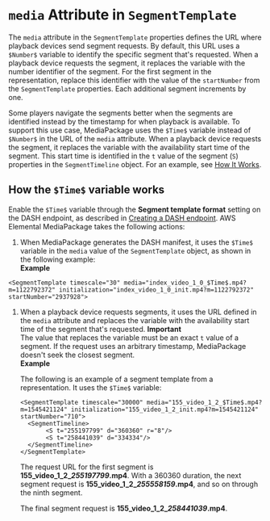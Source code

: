 # `media` Attribute in `SegmentTemplate`<a name="segtemp-format-media"></a>

The `media` attribute in the `SegmentTemplate` properties defines the URL where playback devices send segment requests\. By default, this URL uses a `$Number$` variable to identify the specific segment that's requested\. When a playback device requests the segment, it replaces the variable with the number identifier of the segment\. For the first segment in the representation, replace this identifier with the value of the `startNumber` from the `SegmentTemplate` properties\. Each additional segment increments by one\.

Some players navigate the segments better when the segments are identified instead by the timestamp for when playback is available\. To support this use case, MediaPackage uses the `$Time$` variable instead of `$Number$` in the URL of the `media` attribute\. When a playback device requests the segment, it replaces the variable with the availability start time of the segment\. This start time is identified in the `t` value of the segment \(`S`\) properties in the `SegmentTimeline` object\. For an example, see [How It Works](#how-stemp-works)\.

## How the `$Time$` variable works<a name="how-stemp-works"></a>

Enable the `$Time$` variable through the **Segment template format** setting on the DASH endpoint, as described in [Creating a DASH endpoint](endpoints-dash.md)\. AWS Elemental MediaPackage takes the following actions:

1.  When MediaPackage generates the DASH manifest, it uses the `$Time$` variable in the `media` value of the `SegmentTemplate` object, as shown in the following example:  
**Example**  

   ```
   <SegmentTemplate timescale="30" media="index_video_1_0_$Time$.mp4?m=1122792372" initialization="index_video_1_0_init.mp4?m=1122792372" startNumber="2937928">
   ```

1. When a playback device requests segments, it uses the URL defined in the `media` attribute and replaces the variable with the availability start time of the segment that's requested\.
**Important**  
The value that replaces the variable must be an exact `t` value of a segment\. If the request uses an arbitrary timestamp, MediaPackage doesn't seek the closest segment\.  
**Example**  

   The following is an example of a segment template from a representation\. It uses the `$Time$` variable:

   ```
   <SegmentTemplate timescale="30000" media="155_video_1_2_$Time$.mp4?m=1545421124" initialization="155_video_1_2_init.mp4?m=1545421124" startNumber="710">
     <SegmentTimeline>
          <S t="255197799" d="360360" r="8"/>
          <S t="258441039" d="334334"/>
     </SegmentTimeline>
   </SegmentTemplate>
   ```

   The request URL for the first segment is **155\_video\_1\_2\_*255197799*\.mp4**\. With a 360360 duration, the next segment request is **155\_video\_1\_2\_*255558159*\.mp4**, and so on through the ninth segment\. 

   The final segment request is **155\_video\_1\_2\_*258441039*\.mp4**\.